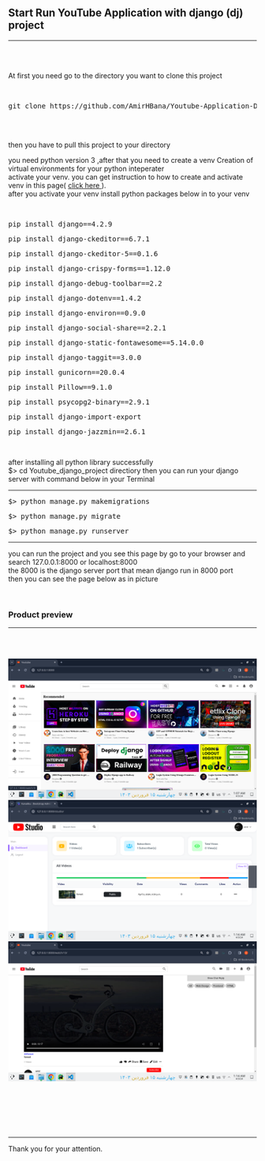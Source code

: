 <h2><strong>Start Run YouTube Application with  django (dj) project</strong></h2>

<hr>
<br>
<br>


<p>At first you need go to the directory you want to clone this project</p>

<br>

<div class="highlight highlight-source-shell notranslate position-relative overflow-auto" dir="auto"><pre>git clone https://github.com/AmirHBana/Youtube-Application-Django-web-framework-Fullstack.git</pre></div>


<br><br>


<p> then you have to pull this project to your directory<br>
  
   you need python version 3
    ,after that you need to create a venv Creation of virtual environments for your python inteperater<br>
  activate your venv. you can get instruction to how to create and activate venv in this page( <a href="https://docs.python.org/3/library/venv.html"> click here </a> ).<br>
  after you activate your venv install python packages below in to your venv
</p>


<br>

<div class="highlight highlight-source-shell notranslate position-relative overflow-auto" dir="auto"><pre>pip install django==4.2.9</pre></div>
<div class="highlight highlight-source-shell notranslate position-relative overflow-auto" dir="auto"><pre>pip install django-ckeditor==6.7.1</pre></div>
<div class="highlight highlight-source-shell notranslate position-relative overflow-auto" dir="auto"><pre>pip install django-ckeditor-5==0.1.6</pre></div>
<div class="highlight highlight-source-shell notranslate position-relative overflow-auto" dir="auto"><pre>pip install django-crispy-forms==1.12.0</pre></div>
<div class="highlight highlight-source-shell notranslate position-relative overflow-auto" dir="auto"><pre>pip install django-debug-toolbar==2.2</pre></div>
<div class="highlight highlight-source-shell notranslate position-relative overflow-auto" dir="auto"><pre>pip install django-dotenv==1.4.2</pre></div>
<div class="highlight highlight-source-shell notranslate position-relative overflow-auto" dir="auto"><pre>pip install django-environ==0.9.0</pre></div>
<div class="highlight highlight-source-shell notranslate position-relative overflow-auto" dir="auto"><pre>pip install django-social-share==2.2.1</pre></div>
<div class="highlight highlight-source-shell notranslate position-relative overflow-auto" dir="auto"><pre>pip install django-static-fontawesome==5.14.0.0</pre></div>
<div class="highlight highlight-source-shell notranslate position-relative overflow-auto" dir="auto"><pre>pip install django-taggit==3.0.0</pre></div>
<div class="highlight highlight-source-shell notranslate position-relative overflow-auto" dir="auto"><pre>pip install gunicorn==20.0.4</pre></div>
<div class="highlight highlight-source-shell notranslate position-relative overflow-auto" dir="auto"><pre>pip install Pillow==9.1.0</pre></div>
<div class="highlight highlight-source-shell notranslate position-relative overflow-auto" dir="auto"><pre>pip install psycopg2-binary==2.9.1</pre></div>
<div class="highlight highlight-source-shell notranslate position-relative overflow-auto" dir="auto"><pre>pip install django-import-export</pre></div>
<div class="highlight highlight-source-shell notranslate position-relative overflow-auto" dir="auto"><pre>pip install django-jazzmin==2.6.1</pre></div>


<br>

<p> after installing all python library successfully <br>
    $> cd Youtube_django_project directiory then
    you can run your django server with command below in your Terminal
</p>


<hr>

<div class="highlight highlight-source-shell notranslate position-relative overflow-auto" dir="auto"><pre>$> python manage.py makemigrations</pre></div>

<div class="highlight highlight-source-shell notranslate position-relative overflow-auto" dir="auto"><pre>$> python manage.py migrate</pre></div>

<div class="highlight highlight-source-shell notranslate position-relative overflow-auto" dir="auto"><pre>$> python manage.py runserver</pre></div>

<hr>

<p> you can run the project and you see this page by go to your browser and search 127.0.0.1:8000 or localhost:8000 <br>
    the 8000 is the django server port that mean django run in 8000 port<br>
      then you can see the page below as in picture
</p>

<br>

<h3>Product preview </h3>
<hr>

<br><br>



<img src="https://github.com/AmirHBana/Youtube-Application-Django-web-framework-Fullstack/blob/main/Youtube_django_project/Product_preview_picture/pic1.png" alt="youtube demo project" style="max-width: 100%; max-height: 70%;">

<br>

<img src="https://github.com/AmirHBana/Youtube-Application-Django-web-framework-Fullstack/blob/main/Youtube_django_project/Product_preview_picture/pic2.png" alt="youtube demo project" style="max-width: 100%; max-height: 70%;">

<br>

<img src="https://github.com/AmirHBana/Youtube-Application-Django-web-framework-Fullstack/blob/main/Youtube_django_project/Product_preview_picture/pic3.png" alt="youtube demo project" style="max-width: 100%; max-height: 70%;">

<br><br>


<p> <br> <br> <hr>
    Thank you for your attention.
</p>
